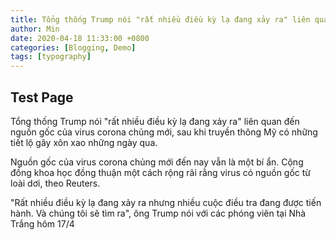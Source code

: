```yaml
---
title: Tổng thống Trump nói "rất nhiều điều kỳ lạ đang xảy ra" liên quan đến nguồn - 1
author: Min
date: 2020-04-18 11:33:00 +0800
categories: [Blogging, Demo]
tags: [typography]
---
```


## Test Page
Tổng thống Trump nói "rất nhiều điều kỳ lạ đang xảy ra" liên quan đến nguồn 
gốc của virus corona chủng mới, sau khi truyền thông Mỹ có những tiết lộ 
gây xôn xao những ngày qua.

Nguồn gốc của virus corona chủng mới đến nay vẫn là một bí ẩn. 
Cộng đồng khoa học đồng thuận một cách rộng rãi rằng virus có nguồn gốc từ loài dơi, theo Reuters.

"Rất nhiều điều kỳ lạ đang xảy ra nhưng nhiều cuộc điều tra 
đang được tiến hành. Và chúng tôi sẽ tìm ra", 
ông Trump nói với các phóng viên tại Nhà Trắng hôm 17/4
